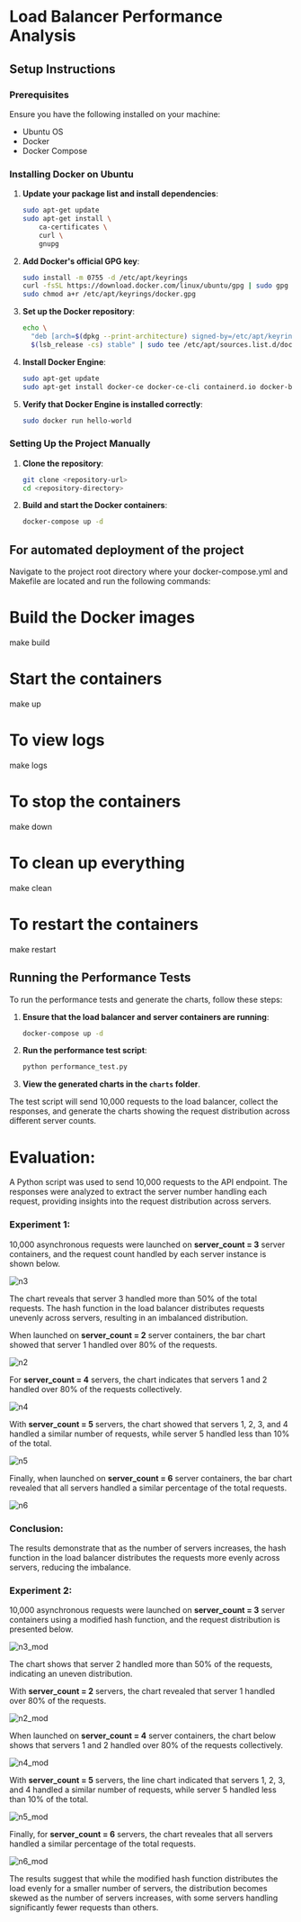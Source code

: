 # Load Balancer Performance Analysis

## Setup Instructions

### Prerequisites

Ensure you have the following installed on your machine:
- Ubuntu OS
- Docker
- Docker Compose

### Installing Docker on Ubuntu

1. **Update your package list and install dependencies**:
    ```sh
    sudo apt-get update
    sudo apt-get install \
        ca-certificates \
        curl \
        gnupg
    ```

2. **Add Docker's official GPG key**:
    ```sh
    sudo install -m 0755 -d /etc/apt/keyrings
    curl -fsSL https://download.docker.com/linux/ubuntu/gpg | sudo gpg --dearmor -o /etc/apt/keyrings/docker.gpg
    sudo chmod a+r /etc/apt/keyrings/docker.gpg
    ```

3. **Set up the Docker repository**:
    ```sh
    echo \
      "deb [arch=$(dpkg --print-architecture) signed-by=/etc/apt/keyrings/docker.gpg] https://download.docker.com/linux/ubuntu \
      $(lsb_release -cs) stable" | sudo tee /etc/apt/sources.list.d/docker.list > /dev/null
    ```

4. **Install Docker Engine**:
    ```sh
    sudo apt-get update
    sudo apt-get install docker-ce docker-ce-cli containerd.io docker-buildx-plugin docker-compose-plugin
    ```

5. **Verify that Docker Engine is installed correctly**:
    ```sh
    sudo docker run hello-world
    ```

### Setting Up the Project Manually

1. **Clone the repository**:
    ```sh
    git clone <repository-url>
    cd <repository-directory>
    ```

2. **Build and start the Docker containers**:
    ```sh
    docker-compose up -d
    ```

## For automated deployment of the project
Navigate to the project root directory where your docker-compose.yml and Makefile are located and run the following commands:

# Build the Docker images
make build

# Start the containers
make up

# To view logs
make logs

# To stop the containers
make down

# To clean up everything
make clean

# To restart the containers
make restart



## Running the Performance Tests

To run the performance tests and generate the charts, follow these steps:

1. **Ensure that the load balancer and server containers are running**:
    ```sh
    docker-compose up -d
    ```

2. **Run the performance test script**:
    ```sh
    python performance_test.py
    ```

3. **View the generated charts in the `charts` folder**.

The test script will send 10,000 requests to the load balancer, collect the responses, and generate the charts showing the request distribution across different server counts.

# Evaluation:

A Python script was used to send 10,000 requests to the API endpoint. The responses were analyzed to extract the server number handling each request, providing insights into the request distribution across servers.

### Experiment 1:

10,000 asynchronous requests were launched on **server_count = 3** server containers, and the request count handled by each server instance is shown below.

![n3](charts/n3.png)

The chart reveals that server 3 handled more than 50% of the total requests. The hash function in the load balancer distributes requests unevenly across servers, resulting in an imbalanced distribution.

When launched on **server_count = 2** server containers, the bar chart showed that server 1 handled over 80% of the requests.

![n2](charts/n2.png)


For **server_count = 4** servers, the chart indicates that servers 1 and 2 handled over 80% of the requests collectively.

![n4](charts/n4.png)

With **server_count = 5** servers, the chart showed that servers 1, 2, 3, and 4 handled a similar number of requests, while server 5 handled less than 10% of the total.

![n5](charts/n5.png)

Finally, when launched on **server_count = 6** server containers, the bar chart revealed that all servers handled a similar percentage of the total requests.

![n6](charts/n6.png)

### Conclusion:
The results demonstrate that as the number of servers increases, the hash function in the load balancer distributes the requests more evenly across servers, reducing the imbalance.

### Experiment 2:

10,000 asynchronous requests were launched on **server_count = 3** server containers using a modified hash function, and the request distribution is presented below.

![n3_mod](charts/n3_mod.png)

The chart shows that server 2 handled more than 50% of the requests, indicating an uneven distribution.

With **server_count = 2** servers, the chart revealed that server 1 handled over 80% of the requests.

![n2_mod](charts/n2_mod.png)

When launched on **server_count = 4** server containers, the chart below shows that servers 1 and 2 handled over 80% of the requests collectively.

![n4_mod](charts/n4_mod.png)

With **server_count = 5** servers, the line chart indicated that servers 1, 2, 3, and 4 handled a similar number of requests, while server 5 handled less than 10% of the total.

![n5_mod](charts/n5_mod.png)

Finally, for **server_count = 6** servers, the chart reveales that all servers handled a similar percentage of the total requests.

![n6_mod](charts/n6_mod.png)

The results suggest that while the modified hash function distributes the load evenly for a smaller number of servers, the distribution becomes skewed as the number of servers increases, with some servers handling significantly fewer requests than others.
